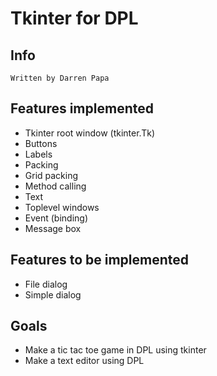# Tkinter for DPL

## Info

    Written by Darren Papa

## Features implemented

- Tkinter root window (tkinter.Tk)
- Buttons
- Labels
- Packing
- Grid packing
- Method calling
- Text
- Toplevel windows
- Event (binding)
- Message box

## Features to be implemented

- File dialog
- Simple dialog

## Goals

- Make a tic tac toe game in DPL using tkinter
- Make a text editor using DPL